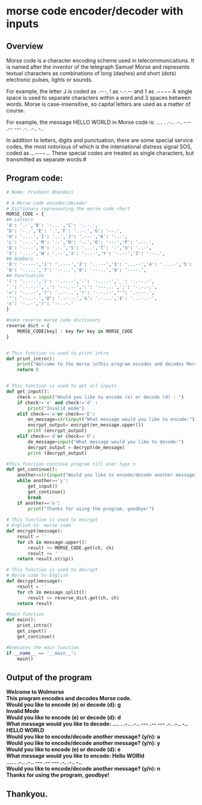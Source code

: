 # morse code encoder/decoder with inputs
## Overview
Morse code is a character encoding scheme used in telecommunications. It is named after the inventor of the telegraph Samuel Morse and represents textual characters as combinations of long (dashes) and short (dots) electronic pulses, lights or sounds. <p>For example, the letter J is coded as .---, ! as -.-.-- and 1 as .−−−− A single space is used to separate characters within a word and 3 spaces between words. Morse is case-insensitive, so capital letters are used as a matter of course.</p> <p>For example, the message HELLO WORLD in Morse code is: .... . .-.. .-.. --- .-- --- .-. .-.. -..</p> In addition to letters, digits and punctuation, there are some special service codes, the most notorious of which is the international distress signal SOS, coded as ...−−−... These special codes are treated as single characters, but transmitted as separate words.#
## Program code:
```python
# Name: Prashant Bhandari

# A Morse code encoder/decoder
# Dictionary representing the morse code chart
MORSE_CODE = {
## Letters
'A': '.-','B': '-...','C': '-.-.',
'D': '-..','E': '.','F': '..-.','G': '--.',
'H': '....','I': '..','J': '.---','K': '-.-',
'L': '.-..','M': '--','N': '-.','O': '---','P': '.--.',
'Q': '--.-','R': '.-.','S': '...','T': '-','U': '..-',
'V': '...-','W': '.--','X': '-..-','Y': '-.--','Z': '--..',
## Numbers
'0': '-----','1': '.----','2': '..---','3': '...--','4': '....-','5': '.....',
'6': '-....','7': '--...','8': '---..','9': '----.',
## Punctuation
'(': '-.--.',')': '-.--.-','-': '-....-','_': '..--.-',
'.': '.-.-.-',',': '--..--',':': '---...',';': '-.-.-.',
'=': '-...-','?': '..--..','!': '-.-.--',"'": '.----.',
'"': '.-..-.','@': '.--.-.','&': '.-...','$': '...-..-',
'x': '-..-','/': '--..-.'
}

#make reverse morse code dictionary
reverse_dict = {
	MORSE_CODE[key] : key for key in MORSE_CODE
}


# This function is used to print intro
def print_intro():
    print("Welcome to the morse \nThis program encodes and decodes Morse code.")
    return 0


# This function is used to get all inputs
def get_input():
    check = input("Would you like to encode (e) or decode (d) : ")
    if check!='e' and check!='d' :
        print("Invalid mode")
    elif check=='e'or check=='E':
        en_message=str(input("What message would you like to encode:")).upper()
        encrypt_output= encrypt(en_message.upper())
        print (encrypt_output)
    elif check=='d'or check=='D':
        de_message=input("What message would you like to decode:")
        decrypt_output = decrypt(de_message)
        print (decrypt_output)

#This function continue program till user type n
def get_continue():
    another=str(input("Would you like to encode/decode another message? (y/n):"))
    while another=='y':
        get_input()
        get_continue()
        break
    if another=='n':
        print("Thanks for using the program, goodbye!")
                     
# This function is used to encrypt
# English to  morse code  
def encrypt(message):
	result = ''
	for ch in message.upper():
		result += MORSE_CODE.get(ch, ch)
		result += ' '
	return result.strip()

# This function is used to decrypt
# Morse code to English
def decrypt(message):
	result = ''
	for ch in message.split():
		result += reverse_dict.get(ch, ch)
	return result

#main function
def main():
    print_intro()
    get_input() 
    get_continue()   

#Executes the main function
if __name__ == '__main__':
    main()
```
## Output of the program
<b>Welcome to Wolmorse <br>
This program encodes and decodes Morse code.<br>
  Would you like to encode (e) or decode (d): g <br>
Invalid Mode<br>
Would you like to encode (e) or decode (d): d<br>
What message would you like to decode: .... . .-.. .-.. --- .-- --- .-. .-.. -..<br>
HELLO WORLD<br>
Would you like to encode/decode another message? (y/n): a<br>
Would you like to encode/decode another message? (y/n): y<br>
Would you like to encode (e) or decode (d): e<br>
What message would you like to encode: Hello WORld<br>
.... . .-.. .-.. --- .-- --- .-. .-.. -..<BR>
Would you like to encode/decode another message? (y/n): n<br>
Thanks for using the program, goodbye!
## Thankyou.
